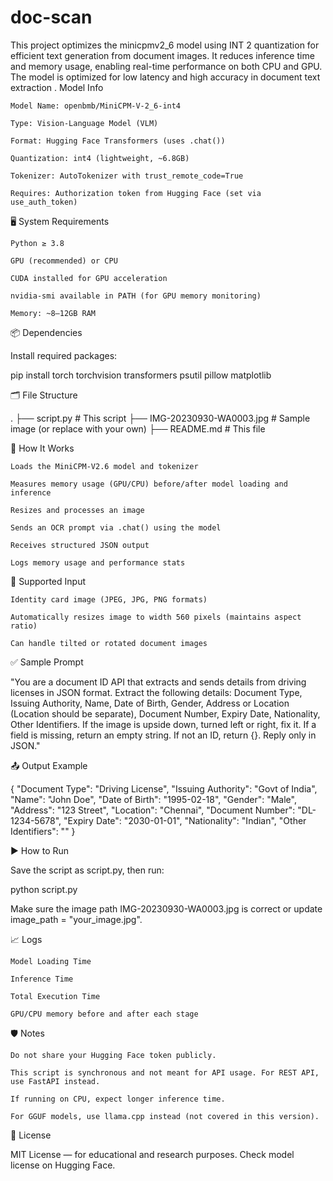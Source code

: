 # doc-scan
This project optimizes the minicpmv2_6 model using INT 2 quantization for efficient text generation from document images. It reduces inference time and memory usage, enabling real-time performance on both CPU and GPU. The model is optimized for low latency and high accuracy in document text extraction . Model Info

    Model Name: openbmb/MiniCPM-V-2_6-int4

    Type: Vision-Language Model (VLM)

    Format: Hugging Face Transformers (uses .chat())

    Quantization: int4 (lightweight, ~6.8GB)

    Tokenizer: AutoTokenizer with trust_remote_code=True

    Requires: Authorization token from Hugging Face (set via use_auth_token)

🖥️ System Requirements

    Python ≥ 3.8

    GPU (recommended) or CPU

    CUDA installed for GPU acceleration

    nvidia-smi available in PATH (for GPU memory monitoring)

    Memory: ~8–12GB RAM

📦 Dependencies

Install required packages:

pip install torch torchvision transformers psutil pillow matplotlib

🗂 File Structure

.
├── script.py # This script
├── IMG-20230930-WA0003.jpg # Sample image (or replace with your own)
├── README.md # This file

🔧 How It Works

    Loads the MiniCPM-V2.6 model and tokenizer

    Measures memory usage (GPU/CPU) before/after model loading and inference

    Resizes and processes an image

    Sends an OCR prompt via .chat() using the model

    Receives structured JSON output

    Logs memory usage and performance stats

📸 Supported Input

    Identity card image (JPEG, JPG, PNG formats)

    Automatically resizes image to width 560 pixels (maintains aspect ratio)

    Can handle tilted or rotated document images

✅ Sample Prompt

"You are a document ID API that extracts and sends details from driving licenses in JSON format. Extract the following details: Document Type, Issuing Authority, Name, Date of Birth, Gender, Address or Location (Location should be separate), Document Number, Expiry Date, Nationality, Other Identifiers. If the image is upside down, turned left or right, fix it. If a field is missing, return an empty string. If not an ID, return {}. Reply only in JSON."

📤 Output Example

{
"Document Type": "Driving License",
"Issuing Authority": "Govt of India",
"Name": "John Doe",
"Date of Birth": "1995-02-18",
"Gender": "Male",
"Address": "123 Street",
"Location": "Chennai",
"Document Number": "DL-1234-5678",
"Expiry Date": "2030-01-01",
"Nationality": "Indian",
"Other Identifiers": ""
}

▶️ How to Run

Save the script as script.py, then run:

python script.py

Make sure the image path IMG-20230930-WA0003.jpg is correct or update image_path = "your_image.jpg".

📈 Logs

    Model Loading Time

    Inference Time

    Total Execution Time

    GPU/CPU memory before and after each stage

🛡️ Notes

    Do not share your Hugging Face token publicly.

    This script is synchronous and not meant for API usage. For REST API, use FastAPI instead.

    If running on CPU, expect longer inference time.

    For GGUF models, use llama.cpp instead (not covered in this version).

📎 License

MIT License — for educational and research purposes. Check model license on Hugging Face.
